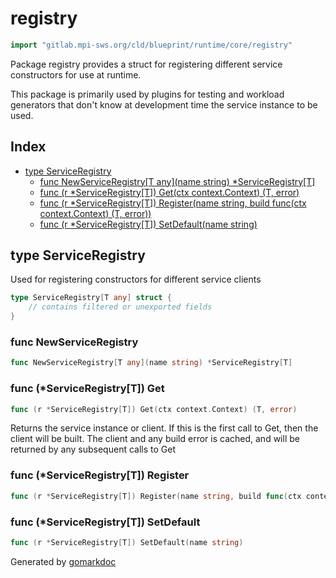 <!-- Code generated by gomarkdoc. DO NOT EDIT -->

# registry

```go
import "gitlab.mpi-sws.org/cld/blueprint/runtime/core/registry"
```

Package registry provides a struct for registering different service constructors for use at runtime.

This package is primarily used by plugins for testing and workload generators that don't know at development time the service instance to be used.

## Index

- [type ServiceRegistry](<#ServiceRegistry>)
  - [func NewServiceRegistry\[T any\]\(name string\) \*ServiceRegistry\[T\]](<#NewServiceRegistry>)
  - [func \(r \*ServiceRegistry\[T\]\) Get\(ctx context.Context\) \(T, error\)](<#ServiceRegistry[T].Get>)
  - [func \(r \*ServiceRegistry\[T\]\) Register\(name string, build func\(ctx context.Context\) \(T, error\)\)](<#ServiceRegistry[T].Register>)
  - [func \(r \*ServiceRegistry\[T\]\) SetDefault\(name string\)](<#ServiceRegistry[T].SetDefault>)


<a name="ServiceRegistry"></a>
## type ServiceRegistry

Used for registering constructors for different service clients

```go
type ServiceRegistry[T any] struct {
    // contains filtered or unexported fields
}
```

<a name="NewServiceRegistry"></a>
### func NewServiceRegistry

```go
func NewServiceRegistry[T any](name string) *ServiceRegistry[T]
```



<a name="ServiceRegistry[T].Get"></a>
### func \(\*ServiceRegistry\[T\]\) Get

```go
func (r *ServiceRegistry[T]) Get(ctx context.Context) (T, error)
```

Returns the service instance or client. If this is the first call to Get, then the client will be built. The client and any build error is cached, and will be returned by any subsequent calls to Get

<a name="ServiceRegistry[T].Register"></a>
### func \(\*ServiceRegistry\[T\]\) Register

```go
func (r *ServiceRegistry[T]) Register(name string, build func(ctx context.Context) (T, error))
```



<a name="ServiceRegistry[T].SetDefault"></a>
### func \(\*ServiceRegistry\[T\]\) SetDefault

```go
func (r *ServiceRegistry[T]) SetDefault(name string)
```



Generated by [gomarkdoc](<https://github.com/princjef/gomarkdoc>)

